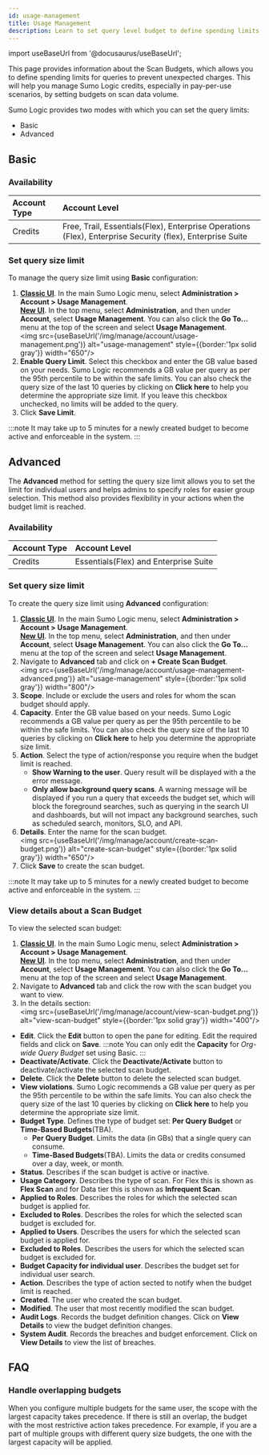 ```yaml
---
id: usage-management
title: Usage Management
description: Learn to set query level budget to define spending limits for queries. 
---
```


import useBaseUrl from '@docusaurus/useBaseUrl';

This page provides information about the Scan Budgets, which allows you to define spending limits for queries to prevent unexpected charges. This will help you manage Sumo Logic credits, especially in pay-per-use scenarios, by setting budgets on scan data volume. 

Sumo Logic provides two modes with which you can set the query limits:
- Basic
- Advanced

## Basic

### Availability

| Account Type | Account Level |
|:--------------|:--------------------------------------|
| Credits | Free, Trail, Essentials(Flex), Enterprise Operations (Flex), Enterprise Security (flex), Enterprise Suite |

### Set query size limit

To manage the query size limit using **Basic** configuration:

1. [**Classic UI**](/docs/get-started/sumo-logic-ui-classic). In the main Sumo Logic menu, select **Administration > Account > Usage Management**. <br/> [**New UI**](/docs/get-started/sumo-logic-ui/). In the top menu, select **Administration**, and then under **Account**, select **Usage Management**. You can also click the **Go To...** menu at the top of the screen and select **Usage Management**. <br/><img src={useBaseUrl('/img/manage/account/usage-management.png')} alt="usage-management" style={{border:'1px solid gray'}} width="650"/>
1. **Enable Query Limit**. Select this checkbox and enter the GB value based on your needs. Sumo Logic recommends a GB value per query as per the 95th percentile to be within the safe limits. You can also check the query size of the last 10 queries by clicking on **Click here** to help you determine the appropriate size limit. If you leave this checkbox unchecked, no limits will be added to the query.
1. Click **Save Limit**.

:::note
It may take up to 5 minutes for a newly created budget to become active and enforceable in the system.
:::

## Advanced

The **Advanced** method for setting the query size limit allows you to set the limit for individual users and helps admins to specify roles for easier group selection. This method also provides flexibility in your actions when the budget limit is reached.

### Availability

| Account Type | Account Level |
|:--------------|:--------------------------------------|
| Credits | Essentials(Flex) and Enterprise Suite |

### Set query size limit

To create the query size limit using **Advanced** configuration:

1. [**Classic UI**](/docs/get-started/sumo-logic-ui-classic). In the main Sumo Logic menu, select **Administration > Account > Usage Management**. <br/> [**New UI**](/docs/get-started/sumo-logic-ui/). In the top menu, select **Administration**, and then under **Account**, select **Usage Management**. You can also click the **Go To...** menu at the top of the screen and select **Usage Management**.
1. Navigate to **Advanced** tab and click on **+ Create Scan Budget**. <br/><img src={useBaseUrl('/img/manage/account/usage-management-advanced.png')} alt="usage-management" style={{border:'1px solid gray'}} width="800"/>
1. **Scope**. Include or exclude the users and roles for whom the scan budget should apply.
1. **Capacity**. Enter the GB value based on your needs. Sumo Logic recommends a GB value per query as per the 95th percentile to be within the safe limits. You can also check the query size of the last 10 queries by clicking on **Click here** to help you determine the appropriate size limit.
1. **Action**. Select the type of action/response you require when the budget limit is reached.
    - **Show Warning to the user**. Query result will be displayed with a the error message.
    - **Only allow background query scans**. A warning message will be displayed if you run a query that exceeds the budget set, which will block the foreground searches, such as querying in the search UI and dashboards, but will not impact any background searches, such as scheduled search, monitors, SLO, and API.
1. **Details**. Enter the name for the scan budget.<br/><img src={useBaseUrl('/img/manage/account/create-scan-budget.png')} alt="create-scan-budget" style={{border:'1px solid gray'}} width="650"/>
1. Click **Save** to create the scan budget.

:::note
It may take up to 5 minutes for a newly created budget to become active and enforceable in the system.
:::

### View details about a Scan Budget

To view the selected scan budget:

1. [**Classic UI**](/docs/get-started/sumo-logic-ui-classic). In the main Sumo Logic menu, select **Administration > Account > Usage Management**. <br/> [**New UI**](/docs/get-started/sumo-logic-ui/). In the top menu, select **Administration**, and then under **Account**, select **Usage Management**. You can also click the **Go To...** menu at the top of the screen and select **Usage Management**.
1. Navigate to **Advanced** tab and click the row with the scan budget you want to view.
1. In the details section: <br/><img src={useBaseUrl('/img/manage/account/view-scan-budget.png')} alt="view-scan-budget" style={{border:'1px solid gray'}} width="400"/>
  - **Edit**. Click the **Edit** button to open the pane for editing. Edit the required fields and click on **Save**.
    :::note
    You can only edit the **Capacity** for *Org-wide Query Budget* set using Basic.
    :::
  - **Deactivate/Activate**. Click the **Deactivate/Activate** button to deactivate/activate the selected scan budget.
  - **Delete**. Click the **Delete** button to delete the selected scan budget.
  - **View violations**. Sumo Logic recommends a GB value per query as per the 95th percentile to be within the safe limits. You can also check the query size of the last 10 queries by clicking on **Click here** to help you determine the appropriate size limit.
  - **Budget Type**. Defines the type of budget set: **Per Query Budget** or **Time-Based Budgets**(TBA).
    - **Per Query Budget**. Limits the data (in GBs) that a single query can consume.
    - **Time-Based Budgets**(TBA). Limits the data or credits consumed over a day, week, or month.
  - **Status**. Describes if the scan budget is active or inactive.
  - **Usage Category**. Describes the type of scan. For Flex this is shown as **Flex Scan** and for Data tier this is shown as **Infrequent Scan**.
  - **Applied to Roles**. Describes the roles for which the selected scan budget is applied for.
  - **Excluded to Roles**. Describes the roles for which the selected scan budget is excluded for.
  - **Applied to Users**. Describes the users for which the selected scan budget is applied for.
  - **Excluded to Roles**. Describes the users for which the selected scan budget is excluded for.
  - **Budget Capacity for individual user**. Describes the budget set for individual user search.
  - **Action**. Describes the type of action sected to notify when the budget limit is reached.
  - **Created**. The user who created the scan budget. 
  - **Modified**. The user that most recently modified the scan budget.
  - **Audit Logs**. Records the budget definition changes. Click on **View Details** to view the budget definition changes.
  - **System Audit**. Records the breaches and budget enforcement. Click on **View Details** to view the list of breaches.


## FAQ

### Handle overlapping budgets

When you configure multiple budgets for the same user, the scope with the largest capacity takes precedence. If there is still an overlap, the budget with the most restrictive action takes precedence. For example, if you are a part of multiple groups with different query size budgets, the one with the largest capacity will be applied.
